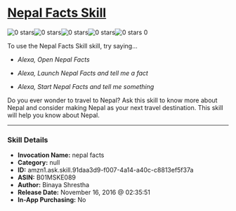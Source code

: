 # [Nepal Facts Skill](http://alexa.amazon.com/#skills/amzn1.ask.skill.91daa3d9-f007-4a14-a40c-c8813ef5f37a)
![0 stars](../../images/ic_star_border_black_18dp_1x.png)![0 stars](../../images/ic_star_border_black_18dp_1x.png)![0 stars](../../images/ic_star_border_black_18dp_1x.png)![0 stars](../../images/ic_star_border_black_18dp_1x.png)![0 stars](../../images/ic_star_border_black_18dp_1x.png) 0

To use the Nepal Facts Skill skill, try saying...

* *Alexa, Open Nepal Facts*

* *Alexa, Launch Nepal Facts and tell me a fact*

* *Alexa, Start Nepal Facts and tell me something*

Do you ever wonder to travel to Nepal? Ask this skill to know more about Nepal and consider making Nepal as your next travel destination. This skill will help you know about Nepal.

***

### Skill Details

* **Invocation Name:** nepal facts
* **Category:** null
* **ID:** amzn1.ask.skill.91daa3d9-f007-4a14-a40c-c8813ef5f37a
* **ASIN:** B01MSKE089
* **Author:** Binaya Shrestha
* **Release Date:** November 16, 2016 @ 02:35:51
* **In-App Purchasing:** No
